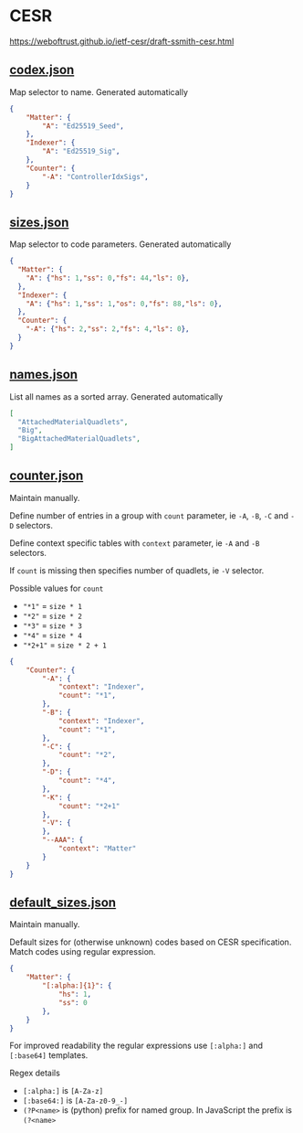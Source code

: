 # CESR

https://weboftrust.github.io/ietf-cesr/draft-ssmith-cesr.html

## [codex.json](codex.json)

Map selector to name. Generated automatically

```json
{
    "Matter": {
        "A": "Ed25519_Seed",        
    },
    "Indexer": {
        "A": "Ed25519_Sig",
    },
    "Counter": {
        "-A": "ControllerIdxSigs",
    }
}
```

## [sizes.json](sizes.json)

Map selector to code parameters. Generated automatically

```json
{
  "Matter": {
    "A": {"hs": 1,"ss": 0,"fs": 44,"ls": 0},
  },
  "Indexer": {
    "A": {"hs": 1,"ss": 1,"os": 0,"fs": 88,"ls": 0},
  },
  "Counter": {
    "-A": {"hs": 2,"ss": 2,"fs": 4,"ls": 0},
  }
}
```

## [names.json](names.json)

List all names as a sorted array. Generated automatically

```json
[
  "AttachedMaterialQuadlets",
  "Big",
  "BigAttachedMaterialQuadlets",
]
```

## [counter.json](counter.json)

Maintain manually.

Define number of entries in a group with `count` parameter, ie `-A`, `-B`, `-C` and `-D` selectors.

Define context specific tables with `context` parameter, ie `-A` and `-B` selectors.

If `count` is missing then specifies number of quadlets, ie `-V` selector.

Possible values for `count`

- `"*1"` = `size * 1`
- `"*2"` = `size * 2`
- `"*3"` = `size * 3`
- `"*4"` = `size * 4`
- `"*2+1"` = `size * 2 + 1`

```json
{
    "Counter": {
        "-A": {
            "context": "Indexer",
            "count": "*1",
        },
        "-B": {
            "context": "Indexer",
            "count": "*1",
        },
        "-C": {
            "count": "*2",
        },
        "-D": {
            "count": "*4",
        },
        "-K": {
            "count": "*2+1" 
        },
        "-V": {
        },
        "--AAA": {
            "context": "Matter"
        }
    }
}
```

## [default_sizes.json](default_sizes.json)

Maintain manually.

Default sizes for (otherwise unknown) codes based on CESR specification. Match codes using regular expression.

```json
{
    "Matter": {
        "[:alpha:]{1}": {
            "hs": 1,
            "ss": 0
        },
    }
}
```

For improved readability the regular expressions use `[:alpha:]` and `[:base64]` templates. 

Regex details 

- `[:alpha:]` is `[A-Za-z]`
- `[:base64:]` is `[A-Za-z0-9_-]`
- `(?P<name>` is (python) prefix for named group. In JavaScript the prefix is `(?<name>`
